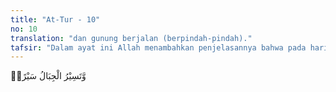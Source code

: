 ```yaml
---
title: "At-Tur - 10"
no: 10
translation: "dan gunung berjalan (berpindah-pindah)."
tafsir: "Dalam ayat ini Allah menambahkan penjelasannya bahwa pada hari Kiamat itu gunung-gunung berpindah dari tempatnya, berjalan seperti jalannya awan, dan terbang ke udara lalu jatuh ke bumi terpecah-pecah, kemudian hancur menjadi debu laksana bulu yang diterbangkan angin. Berguncangnya langit dan beterbangannya gunung-gunung ialah sebagai pemberitahuan dan peringatan kepada manusia bahwa mereka tidak akan dapat kembali ke dunia, karena ia telah musnah dan telah terjadi alam baru yaitu alam akhirat. Ayat di atas berkaitan dengan gambaran saat terjadinya kiamat, yang banyak pula disebut di ayat-ayat lainnya. Gunung yang mengekspresikan daratan atau kerak bumi, digambarkan berpindah tempat atau dengan kata lain gunung-gunung itu bergerak. Pergerakan gunung-gunung ini adalah manifestasi pergerakan lempeng bumi (lihat an-Naml/27: 88) dan dapat menimbulkan gempa bumi. Dalam Surah az-Zalzalah/99: 1-4 kejadian kiamat digambarkan dengan datangnya gempa yang dahsyat. Gempa dahsyat ini dapat menimbulkan retakan yang panjang dan dalam yang bukan mustahil memicu terjadinya letusan gunung api. Sebagai contoh adalah ketika terjadi gempa Nias pada tahun 2005 yang berkekuatan Mw=8,7, setelah gempa Aceh 2004, beberapa gunung api di Pulau Sumatra memperlihatkan kegiatan yang meningkat. \n\nFakta ilmiah memang menunjukkan bahwa gunung-gunung itu bergerak. Data Global Positioning Systems (GPS) merekam gerakangerakan tersebut dalam ukuran milimeter. Sebagai contoh adalah pulau-pulau terluar di sebelah barat Sumatra yang bergerak ke arah timurlaut sebesar 50-60 mm/tahun."
---
```


وَّتَسِيْرُ الْجِبَالُ سَيْرًاۗ  
